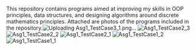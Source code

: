 This repository contains programs aimed at improving my skills in OOP principles, data structures, and
designing algorithms around discrete mathematics principles. Attached are photos of the programs included in the repository.![Uploading Asg1_TestCase3_1.png…]()
![Asg1_TestCase2_3](https://github.com/suspiciousZolotayaRybka/DataStructuresAndAlgorithmDesign/assets/116288117/38d5f193-cb11-4fb2-8d6d-04f4faa21b31)
![Asg1_TestCase2_2](https://github.com/suspiciousZolotayaRybka/DataStructuresAndAlgorithmDesign/assets/116288117/c8da3745-2d2a-413d-a21d-6193ea8017dd)
![Asg1_TestCase2_1](https://github.com/suspiciousZolotayaRybka/DataStructuresAndAlgorithmDesign/assets/116288117/714870f6-6fe6-4c47-b1b1-ee40cacfa027)
![Asg1_TestCase1_2](https://github.com/suspiciousZolotayaRybka/DataStructuresAndAlgorithmDesign/assets/116288117/01c015f1-9f76-4746-96df-fa262cd38ced)
![Asg1_TestCase1_1](https://github.com/suspiciousZolotayaRybka/DataStructuresAndAlgorithmDesign/assets/116288117/c8125e5a-6996-4c70-9fd3-8b8599a575d9)
